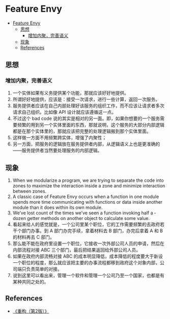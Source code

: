 # Feature Envy


<!-- TOC -->

- [Feature Envy](#feature-envy)
    - [思想](#思想)
        - [增加内聚，完善语义](#增加内聚完善语义)
    - [现象](#现象)
    - [References](#references)

<!-- /TOC -->


## 思想
### 增加内聚，完善语义
1. 一个实体如果有义务提供某个功能，那就应该好好地提供。
2. 所谓好好地提供，应该是：接受一次请求，进行一些计算，返回一次服务。
3. 服务提供者应该在自己内部处理好该服务的组织工作，而不应该让请求者多次请求自己组织。比如像 API 设计就应该遵循这一点。
4. 不过这个 bad code 说的其实是相对的另一面。即，如果你想要的一个服务需要频繁的用到另一个实体里面的东西，那就说明，这个服务的大部分内部逻辑都是在那个实体里的，那就应该把完整的处理逻辑搬到那个实体里面。
5. 这样做一方面不用频繁跨实体，增强了内聚性；
6. 另一方面，把服务的逻辑放在服务提供者内部，从逻辑语义上也是更准确的——服务提供者当然要处理服务的内部逻辑。
       

## 现象
1. When we modularize a program, we are trying to separate the code into zones to maximize the interaction inside a zone and minimize interaction between zones. 
2. A classic case of Feature Envy occurs when a function in one module spends more time communicating with functions or data inside another module than it does within its own module. 
3. We’ve lost count of the times we’ve seen a function invoking half­ a ­dozen getter methods on another object to calculate some value. 
2. 看起来给人的感觉就是，一个公司里某个职位，它的工作需要频繁的去政府若干个部门办事。到 A 部门办完手续，拿着材料去 B 部门，办完后拿着 A 和 B 的材料再去 C 部门。
3. 那么能不能在政府里设置一个职位，它接收一次外部公司人员的申请，然后在内部流程对接 ABC 三个部门，最后把结果返回给外部公司人员。
4. 如果在政府内部流畅对接 ABC 的成本明显降低，成本降低的程度要大于新设一个职位的程度，那么就应该把主要的办事流程都移到政府这个对象内部，公司端只负责简单的对接。
5. 说到这里可以看出来，管理一个软件和管理一个公司乃至一个国家，也都是有某种共同之处的。


## References
* [《重构（第2版）》](https://book.douban.com/subject/33400354/)
